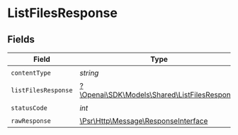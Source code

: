 # ListFilesResponse


## Fields

| Field                                                                                                        | Type                                                                                                         | Required                                                                                                     | Description                                                                                                  |
| ------------------------------------------------------------------------------------------------------------ | ------------------------------------------------------------------------------------------------------------ | ------------------------------------------------------------------------------------------------------------ | ------------------------------------------------------------------------------------------------------------ |
| `contentType`                                                                                                | *string*                                                                                                     | :heavy_check_mark:                                                                                           | N/A                                                                                                          |
| `listFilesResponse`                                                                                          | [?\Openai\SDK\Models\Shared\ListFilesResponse](../../models/shared/ListFilesResponse.md)                     | :heavy_minus_sign:                                                                                           | OK                                                                                                           |
| `statusCode`                                                                                                 | *int*                                                                                                        | :heavy_check_mark:                                                                                           | N/A                                                                                                          |
| `rawResponse`                                                                                                | [\Psr\Http\Message\ResponseInterface](https://www.php-fig.org/psr/psr-7/#33-psrhttpmessageresponseinterface) | :heavy_minus_sign:                                                                                           | N/A                                                                                                          |